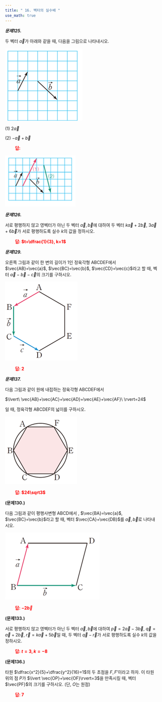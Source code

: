 ```yaml
---
title: " 16. 벡터의 실수배 "
use_math: true
---
```


***문제125.***

두 벡터 $\vec{a}$가 아래와 같을 때, 다음을 그림으로 나타내시오.

<img src="/assets/Pasted image 20240515203905.png"/>

(1) $2\vec{a}$

(2) $-\vec{a}+\vec{b}$

**<span style="color: red;">$\qquad$답: </span>**

<img src="/assets/Pasted image 20240516215857.png"/>

***문제126.***

서로 평행하지 않고 영벡터가 아닌 두 벡터 $\vec{a}, \vec{b}$에 대하여 두 벡터 $k\vec{a}+2\vec{b}$, $3\vec{a}+6\vec{b}$가 서로 평행하도록 실수 $k$의 값을 정하시오.


 **<span style="color: red;">$\qquad$답: $t=\dfrac{1}{3}, k=1$</span>** 

***문제129.***

오른쪽 그림과 같이 한 변의 길이가 1인 정육각형 ABCDEF에서 $\vec{AB}=\vec{a}$, $\vec{BC}=\vec{b}$, $\vec{CD}=\vec{c}$라고 할 때, 벡터 $\vec{a}-\vec{b}-\vec{c}$의 크기를 구하시오.

<img src="/assets/Pasted image 20240515205557.png"/>

 **<span style="color: red;">$\qquad$답: $2$</span>** 


***문제137.***

다음 그림과 같이 원에 내접하는 정육각형 ABCDEF에서

$\lvert\ \vec{AB}+\vec{AC}+\vec{AD}+\vec{AE}+\vec{AF}\ \rvert=24$

일 때, 정육각형 ABCDEF의 넓이를 구하시오.

<img src="/assets/Pasted image 20240515210024.png"/>

 **<span style="color: red;">$\qquad$답: $24\sqrt3$</span>** 



 **(문제130.)**

다음 그림과 같이 평행사변형 ABCD에서 , $\vec{BA}=\vec{a}$, $\vec{BC}=\vec{b}$라고 할 때, 벡터 $\vec{CA}+\vec{DB}$를 $\vec{a}, \vec{b}$로 나타내시오.

<img src="/assets/Pasted image 20240516215101.png"/>

 **<span style="color: red;">$\qquad$답: $-2\vec{b}$</span>** 

**(문제133.)**

서로 평행하지 않고 영벡터가 아닌 두 벡터 $\vec{a}, \vec{b}$에 대하여 $\vec{p}=2\vec{a}-3\vec{b}$, $\vec{q}=\vec{a}+2\vec{b}$, $\vec{r}=k\vec{a}+5\vec{b}$일 때, 두 벡터 $\vec{q}-\vec{r}$가 서로 평행하도록 실수 $k$의 값을 정하시오.

 **<span style="color: red;">$\qquad$답: $t=3, k=-8$</span>** 


**(문제136.)**

타원 $\dfrac{x^2}{5}+\dfrac{y^2}{16}=1$의 두 초점을 $F, F'$이라고 하자. 이 타원 위의 점 $P$가 $\lvert \vec{OP}+\vec{OF}\rvert=3$을 만족시킬 때, 벡터 $\vec{PF}$의 크기를 구하시오. (단, $O$는 원점)

 **<span style="color: red;">$\qquad$답: $7$</span>** 









